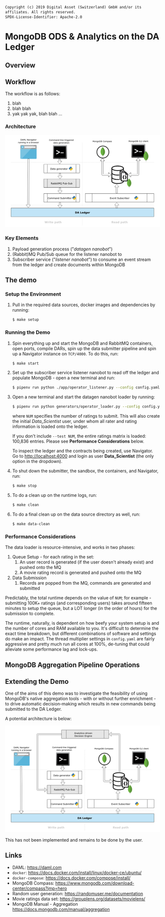 ```
Copyright (c) 2019 Digital Asset (Switzerland) GmbH and/or its affiliates. All rights reserved.
SPDX-License-Identifier: Apache-2.0
```

# MongoDB ODS & Analytics on the DA Ledger

## Overview



## Workflow

The workflow is as follows:

1. blah
1. blah blah
1. yak yak yak, blah blah ...

### Architecture

![Architecture](images/MongoDB_demo_arch-Architecture_setup.png)

### Key Elements

1. Payload generation process ("_datagen nanobot_")
1. (Rabbit)MQ Pub/Sub queue for the listener nanobot to 
1. Subscriber service ("_listener nanobot_") to consume an event stream from the ledger and create documents within MongoDB

## The demo

### Setup the Environment

1. Pull in the required data sources, docker images and dependencies by running:
    ```sh
    $ make setup
    ```

### Running the Demo

1. Spin everything up and start the MongoDB and RabbitMQ containers, open ports, compile DARs, spin up the data submitter pipeline and spin up a Navigator instance on `TCP/4000`. To do this, run:

    ```sh
    $ make start
    ```

1. Set up the subscriber service listener nanobot to read off the ledger and populate MongoDB - open a new terminal and run:

    ```sh
    $ pipenv run python ./app/operator_listener.py --config config.yaml --user Data_Scientist
    ```

1. Open a new terminal and start the datagen nanobot loader by running:
    ```sh
    $ pipenv run python generators/operator_loader.py --config config.yaml --user Data_Scientist --test NUM
    ```

    where `NUM` specifies the number of ratings to submit. This will also create the initial _Data_Scientist_ user, under whom all rater and rating information is loaded onto the ledger.

    If you don't include `--test NUM`, the entire ratings matrix is loaded: 100,836 entries. Please see **Performance Considerations** below.

    To inspect the ledger and the contracts being created, use Navigator. Go to <http://localhost:4000> and login as user **Data_Scientist** (the only option in the dropdown).

1. To shut down the submitter, the sandbox, the containers, and Navigator, run:

    ```sh
    $ make stop
    ```

1. To do a clean up on the runtime logs, run:

    ```sh
    $ make clean
    ```

1. To do a final clean up on the data source directory as well, run:

    ```sh
    $ make data-clean
    ```

### Performance Considerations

The data loader is resource-intensive, and works in two phases:

1. Queue Setup - for each rating in the set:
    1. An user record is generated (if the user doesn't already exist) and pushed onto the MQ
    1. A movie rating record is generated and pushed onto the MQ 
1. Data Submission
    1. Records are popped from the MQ, commands are generated and submitted

Predictably, the total runtime depends on the value of `NUM`; for example - submitting 100K+ ratings (and corresponding users) takes around fifteen minutes to setup the queue, but a LOT longer (in the order of hours) for the submission to complete. 

The runtime, naturally, is dependent on how beefy your system setup is and the number of cores and RAM available to you. It's difficult to determine the exact time breakdown, but different combinations of software and settings do make an impact. The thread multiplier settings in `config.yaml` are fairly aggressive and pretty much run all cores at 100%, de-tuning that could alleviate some performance lag and lock-ups.

## MongoDB Aggregation Pipeline Operations


## Extending the Demo

One of the aims of this demo was to investigate the feasibility of using MongoDB's native aggregation tools - with or without further enrichment - to drive automatic decision-making which results in new commands being submitted to the DA Ledger. 

A potential architecture is below:

![Analytics-driven automatic decision execution](images/MongoDB_demo_arch-Virtuous_circle.png)

This has not been implemented and remains to be done by the user.

## Links ##

- DAML: <https://daml.com>
- `docker`: <https://docs.docker.com/install/linux/docker-ce/ubuntu/>
- `docker-compose`: <https://docs.docker.com/compose/install/>
- MongoDB Compass: <https://www.mongodb.com/download-center/compass?jmp=hero>
- Random user generation: <https://randomuser.me/documentation>
- Movie ratings data set: <https://grouplens.org/datasets/movielens/>
- MongoDB Manual - Aggregation <https://docs.mongodb.com/manual/aggregation>

